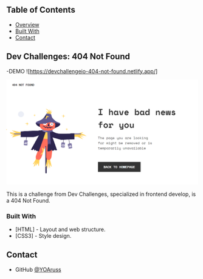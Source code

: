<!-- TABLE OF CONTENTS -->


## Table of Contents


- [Overview](#overview)
- [Built With](#built-with)
- [Contact](#contact)


<!-- OVERVIEW -->

## Dev Challenges: 404 Not Found

-DEMO ![https://devchallengeio-404-not-found.netlify.app/]

![screenshot](https://github.com/YOArus/devChallenges/blob/6b4f094cf9b5b6193a00b57e5cd234288c9fde17/404-not-found/design-404.png)


This is a challenge from Dev Challenges, specialized in frontend develop, is a 404 Not Found.


### Built With

- [HTML] - Layout and web structure.
- [CSS3] - Style design.

## Contact

- GitHub [@YOAruss](https://{github.com/YOAruss})
